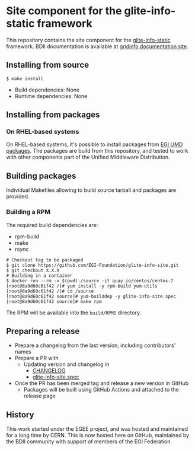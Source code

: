 # Site component for the glite-info-static framework

This repository contains the site component for the
 [glite-info-static](https://github.com/EGI-Federation/glite-info-static) framework.
BDII documentation is available at
[gridinfo documentation site](https://gridinfo-documentation.readthedocs.io/).

## Installing from source

```shell
$ make install
```

- Build dependencies: None
- Runtime dependencies: None

## Installing from packages

### On RHEL-based systems

On RHEL-based systems, it's possible to install packages from
[EGI UMD packages](https://go.egi.eu/umd). The packages are build from this repository,
and tested to work with other components part of the Unified Middleware Distribution.

## Building packages

Individual Makefiles allowing to build source tarball and packages are provided.

### Building a RPM

The required build dependencies are:

- rpm-build
- make
- rsync

```shell
# Checkout tag to be packaged
$ git clone https://github.com/EGI-Foundation/glite-info-site.git
$ git checkout X.X.X
# Building in a container
$ docker run --rm -v $(pwd):/source -it quay.io/centos/centos:7
[root@8a9d60c61f42 /]# yum install -y rpm-build yum-utils
[root@8a9d60c61f42 /]# cd /source
[root@8a9d60c61f42 source]# yum-builddep -y glite-info-site.spec
[root@8a9d60c61f42 source]# make rpm
```

The RPM will be available into the `build/RPMS` directory.

## Preparing a release

- Prepare a changelog from the last version, including contributors' names
- Prepare a PR with
  - Updating version and changelog in
    - [CHANGELOG](CHANGELOG)
    - [glite-info-site.spec](glite-info-site.spec)
- Once the PR has been merged tag and release a new version in GitHub
  - Packages will be built using GitHub Actions and attached to the release page

## History

This work started under the EGEE project, and was hosted and maintained for a
long time by CERN. This is now hosted here on GitHub, maintained by the BDII
community with support of members of the EGI Federation.
